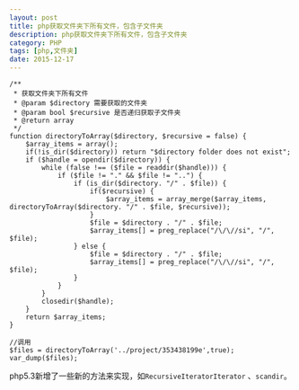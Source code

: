 ```yaml
---
layout: post
title: php获取文件夹下所有文件，包含子文件夹
description: php获取文件夹下所有文件，包含子文件夹
category: PHP
tags: [php,文件夹]
date: 2015-12-17
---
```


    /**
     * 获取文件夹下所有文件
     * @param $directory 需要获取的文件夹
     * @param bool $recursive 是否递归获取子文件夹
     * @return array
     */
    function directoryToArray($directory, $recursive = false) {
        $array_items = array();
        if(!is_dir($directory)) return "$directory folder does not exist";
        if ($handle = opendir($directory)) {
            while (false !== ($file = readdir($handle))) {
                if ($file != "." && $file != "..") {
                    if (is_dir($directory. "/" . $file)) {
                        if($recursive) {
                            $array_items = array_merge($array_items, directoryToArray($directory. "/" . $file, $recursive));
                        }
                        $file = $directory . "/" . $file;
                        $array_items[] = preg_replace("/\/\//si", "/", $file);
                    } else {
                        $file = $directory . "/" . $file;
                        $array_items[] = preg_replace("/\/\//si", "/", $file);
                    }
                }
            }
            closedir($handle);
        }
        return $array_items;
    }

    //调用
    $files = directoryToArray('../project/353438199e',true);
    var_dump($files);

php5.3新增了一些新的方法来实现，如`RecursiveIteratorIterator` 、`scandir`。